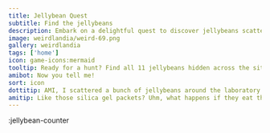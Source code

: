 ```yaml
---
title: Jellybean Quest
subtitle: Find the jellybeans
description: Embark on a delightful quest to discover jellybeans scattered across the website and earn exclusive karma rewards.
image: weirdlandia/weird-69.png
gallery: weirdlandia
tags: ['home']
icon: game-icons:mermaid
tooltip: Ready for a hunt? Find all 11 jellybeans hidden across the site to earn special karma. Note - 'Art Critic' and 'Social Activist' jellybeans are not currently earnable.
amibot: Now you tell me!
sort: icon
dottitip: AMI, I scattered a bunch of jellybeans around the laboratory for visitors to find. How do we tell them that they absolutely SHOULD NOT EAT them.
amitip: Like those silica gel packets? Uhm, what happens if they eat them? Are we talking hemlock-bad or Bruce Banner-bad? Because humans will eat jellybeans off a laboratory floor if they thought it might give them superpowers.
---
```


:jellybean-counter
